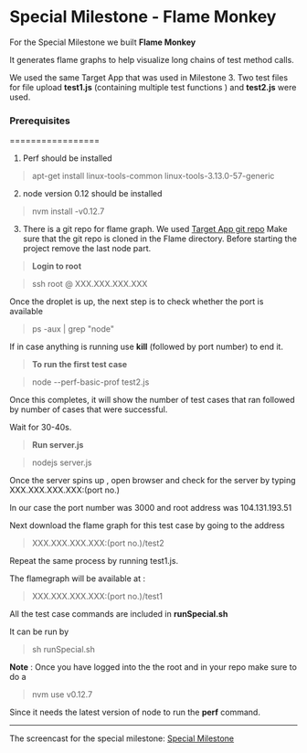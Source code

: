 Special Milestone - Flame Monkey
============================


For the Special Milestone we built **Flame Monkey**

It generates flame graphs to help visualize long chains of test method calls.

We used the same Target App that was used in Milestone 3. 
Two test files for file upload **test1.js** (containing multiple test functions ) and **test2.js** were used.

### Prerequisites
=================
1. Perf should be installed

> apt-get install linux-tools-common
> linux-tools-3.13.0-57-generic

2. node version 0.12 should be installed

> nvm install -v0.12.7

3. There is a git repo for flame graph. We used [Target App git repo](https://github.com/DevOps-HeadBangers/Milestone3TargetApp.git)
Make sure that the git repo is cloned in the Flame directory. Before starting the project remove the last node part.



>**Login to root**

> ssh root @ XXX.XXX.XXX.XXX

Once the droplet is up, the next step is to check whether the port is available

> ps -aux | grep "node"

If in case anything is running use **kill** (followed by port number) to end it.

>**To run the first test case**

> node --perf-basic-prof test2.js

Once this completes, it will show the number of test cases that ran followed by number of cases that were successful. 

Wait for 30-40s.

>**Run server.js**

> nodejs server.js

Once the server spins up , open browser and check for the server by typing 
XXX.XXX.XXX.XXX:(port no.)

In our case the port number was 3000 and root address was 104.131.193.51

Next download the flame graph for this test case by going to the address 
> XXX.XXX.XXX.XXX:(port no.)/test2

Repeat the same process by running test1.js.

The flamegraph will be available at :
> XXX.XXX.XXX.XXX:(port no.)/test1

All the test case commands are included in **runSpecial.sh**

It can be run by
> sh runSpecial.sh

**Note** : Once you have logged into the the root and in your repo make sure to do a 

> nvm use v0.12.7

Since it needs the latest version of node to run the **perf** command.

----------

The screencast for the special milestone: [Special Milestone](https://youtu.be/IkMs9yg_56s)
